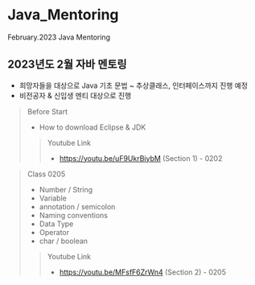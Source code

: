 # Java_Mentoring
February.2023 Java Mentoring 

## 2023년도 2월 자바 멘토링
- 희망자들을 대상으로 Java 기초 문법 ~ 추상클래스, 인터페이스까지 진행 예정
- 비전공자 & 신입생 멘티 대상으로 진행


> Before Start
> - How to download Eclipse & JDK
>> Youtube Link
>>   - https://youtu.be/uF9UkrBiybM (Section 1) - 0202

> Class 0205 
>   - Number / String
>   - Variable
>   - annotation / semicolon
>   - Naming conventions
>   - Data Type
>   - Operator
>   - char / boolean
>> Youtube Link
>> - https://youtu.be/MFsfF6ZrWn4 (Section 2) - 0205
